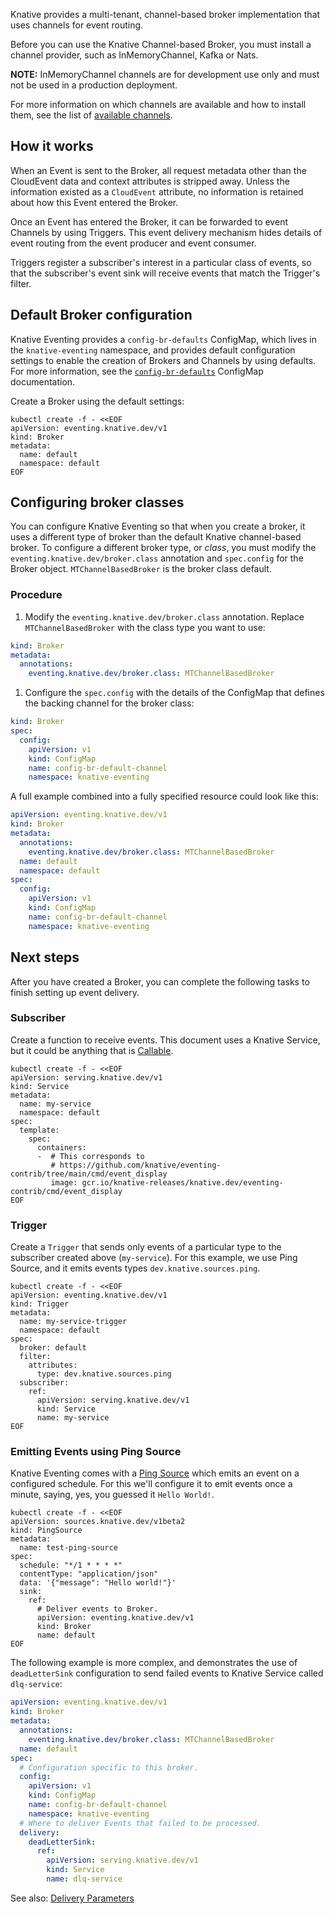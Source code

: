 Knative provides a multi-tenant, channel-based broker implementation that uses channels for event routing.

Before you can use the Knative Channel-based Broker, you must install a channel provider, such as InMemoryChannel, Kafka or Nats.

**NOTE:** InMemoryChannel channels are for development use only and must not be used in a production deployment.

For more information on which channels are available and how to install them,
see the list of [available channels](https://knative.dev/docs/eventing/channels/channels-crds/).

## How it works
<!--TODO: Add a diagram that shows this-->
When an Event is sent to the Broker, all request metadata other than the CloudEvent data and context attributes is stripped away.
Unless the information existed as a `CloudEvent` attribute, no information is retained about how this Event entered the Broker.

Once an Event has entered the Broker, it can be forwarded to event Channels by using Triggers.
This event delivery mechanism hides details of event routing from the event producer and event consumer.

Triggers register a subscriber's interest in a particular class of events, so that the subscriber's event sink will receive events that match the Trigger's filter.

## Default Broker configuration

Knative Eventing provides a `config-br-defaults` ConfigMap, which lives in the
`knative-eventing` namespace, and provides default configuration settings to
enable the creation of Brokers and Channels by using defaults.
For more information, see the [`config-br-defaults`](./config-br-defaults.md) ConfigMap documentation.

Create a Broker using the default settings:

```shell
kubectl create -f - <<EOF
apiVersion: eventing.knative.dev/v1
kind: Broker
metadata:
  name: default
  namespace: default
EOF
```

## Configuring broker classes

You can configure Knative Eventing so that when you create a broker, it uses a
different type of broker than the default Knative channel-based broker. To
configure a different broker type, or *class*, you must modify the
`eventing.knative.dev/broker.class` annotation and `spec.config` for the Broker
object. `MTChannelBasedBroker` is the broker class default.

### Procedure

1. Modify the `eventing.knative.dev/broker.class` annotation. Replace
`MTChannelBasedBroker` with the class type you want to use:

```yaml
kind: Broker
metadata:
  annotations:
    eventing.knative.dev/broker.class: MTChannelBasedBroker
```

1. Configure the `spec.config` with the details of the ConfigMap that defines
the backing channel for the broker class:

```yaml
kind: Broker
spec:
  config:
    apiVersion: v1
    kind: ConfigMap
    name: config-br-default-channel
    namespace: knative-eventing
```

A full example combined into a fully specified resource could look like this:

```yaml
apiVersion: eventing.knative.dev/v1
kind: Broker
metadata:
  annotations:
    eventing.knative.dev/broker.class: MTChannelBasedBroker
  name: default
  namespace: default
spec:
  config:
    apiVersion: v1
    kind: ConfigMap
    name: config-br-default-channel
    namespace: knative-eventing
```

## Next steps

After you have created a Broker, you can complete the following tasks to finish setting up event delivery.

### Subscriber

Create a function to receive events. This document uses a Knative Service, but
it could be anything that is
[Callable](https://github.com/knative/eventing/blob/main/docs/spec/interfaces.md).

```shell
kubectl create -f - <<EOF
apiVersion: serving.knative.dev/v1
kind: Service
metadata:
  name: my-service
  namespace: default
spec:
  template:
    spec:
      containers:
      -  # This corresponds to
         # https://github.com/knative/eventing-contrib/tree/main/cmd/event_display
         image: gcr.io/knative-releases/knative.dev/eventing-contrib/cmd/event_display
EOF
```

### Trigger

Create a `Trigger` that sends only events of a particular type to the subscriber
created above (`my-service`). For this example, we use Ping Source, and it
emits events types `dev.knative.sources.ping`.

```shell
kubectl create -f - <<EOF
apiVersion: eventing.knative.dev/v1
kind: Trigger
metadata:
  name: my-service-trigger
  namespace: default
spec:
  broker: default
  filter:
    attributes:
      type: dev.knative.sources.ping
  subscriber:
    ref:
      apiVersion: serving.knative.dev/v1
      kind: Service
      name: my-service
EOF
```

### Emitting Events using Ping Source

Knative Eventing comes with a [Ping Source](../samples/ping-source/README.md) which
emits an event on a configured schedule. For this we'll configure it to emit
events once a minute, saying, yes, you guessed it `Hello World!`.

```shell
kubectl create -f - <<EOF
apiVersion: sources.knative.dev/v1beta2
kind: PingSource
metadata:
  name: test-ping-source
spec:
  schedule: "*/1 * * * *"
  contentType: "application/json"
  data: '{"message": "Hello world!"}'
  sink:
    ref:
      # Deliver events to Broker.
      apiVersion: eventing.knative.dev/v1
      kind: Broker
      name: default
EOF
```

The following example is more complex, and demonstrates the use of `deadLetterSink` configuration to send failed events to Knative Service called `dlq-service`:

```yaml
apiVersion: eventing.knative.dev/v1
kind: Broker
metadata:
  annotations:
    eventing.knative.dev/broker.class: MTChannelBasedBroker
  name: default
spec:
  # Configuration specific to this broker.
  config:
    apiVersion: v1
    kind: ConfigMap
    name: config-br-default-channel
    namespace: knative-eventing
  # Where to deliver Events that failed to be processed.
  delivery:
    deadLetterSink:
      ref:
        apiVersion: serving.knative.dev/v1
        kind: Service
        name: dlq-service
```

See also: [Delivery Parameters](../event-delivery.md#configuring-broker-delivery)
